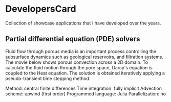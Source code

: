 # DevelopersCard
Collection of showcase applications that I have developed over the years. 

## Partial differential equation (PDE) solvers
Fluid flow through porous media is an important process controlling the subsurface dynamics such as geological reservoirs, and filtration systems. The movie below shows porous convection across a 2D domain. To calculate the fluid motion through the pore space, Darcy's equation is coupled to the Heat equation. The solution is obtained iteratively applying a pseudo-transient time stepping method.

Method: central finite differences
Time integration: fully implicit
Advection scheme: upwind (first order)
Programmed language: Julia
Parallelization: no



